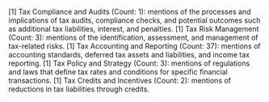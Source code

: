 [1] Tax Compliance and Audits (Count: 1): mentions of the processes and implications of tax audits, compliance checks, and potential outcomes such as additional tax liabilities, interest, and penalties.
[1] Tax Risk Management (Count: 3): mentions of the identification, assessment, and management of tax-related risks.
[1] Tax Accounting and Reporting (Count: 37): mentions of accounting standards, deferred tax assets and liabilities, and income tax reporting.
[1] Tax Policy and Strategy (Count: 3): mentions of regulations and laws that define tax rates and conditions for specific financial transactions.
[1] Tax Credits and Incentives (Count: 2): mentions of reductions in tax liabilities through credits.

